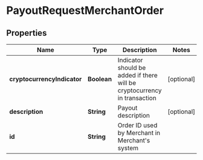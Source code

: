 
# PayoutRequestMerchantOrder

## Properties
Name | Type | Description | Notes
------------ | ------------- | ------------- | -------------
**cryptocurrencyIndicator** | **Boolean** | Indicator should be added if there will be cryptocurrency in transaction |  [optional]
**description** | **String** | Payout description |  [optional]
**id** | **String** | Order ID used by Merchant in Merchant&#39;s system | 



